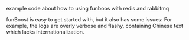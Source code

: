 example code about how to using funboos with redis and rabbitmq

funBoost is easy to get started with, but it also has some issues:
For example, the logs are overly verbose and flashy, containing Chinese text which lacks internationalization.
